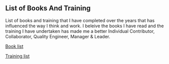 ## List of Books And Training

List of books and training that I have completed over the years that has influenced the way I think and work.  I beleive the books I have read and the training I have undertaken has made me a better Individual Contributor, Collaborator, Quality Engineer, Manager & Leader. 

[Book list](https://github.com/Chuckos/Learning-and-Books/blob/master/Books.md)

[Training list](https://github.com/Chuckos/Learning-and-Books/blob/master/Training.md)

